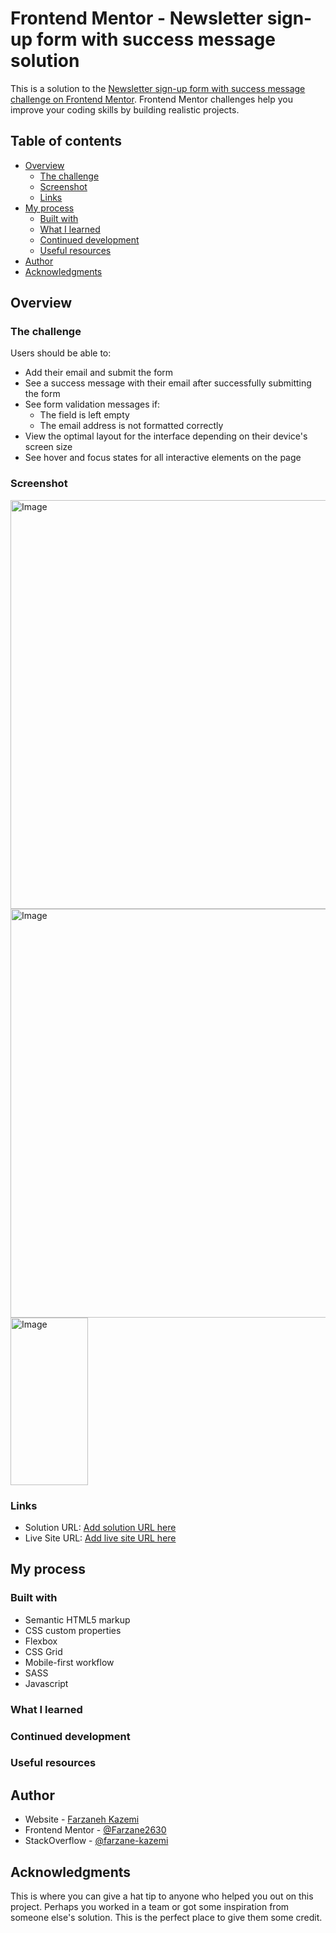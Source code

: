 # Frontend Mentor - Newsletter sign-up form with success message solution

This is a solution to the [Newsletter sign-up form with success message challenge on Frontend Mentor](https://www.frontendmentor.io/challenges/newsletter-signup-form-with-success-message-3FC1AZbNrv). Frontend Mentor challenges help you improve your coding skills by building realistic projects.

## Table of contents

- [Overview](#overview)
  - [The challenge](#the-challenge)
  - [Screenshot](#screenshot)
  - [Links](#links)
- [My process](#my-process)
  - [Built with](#built-with)
  - [What I learned](#what-i-learned)
  - [Continued development](#continued-development)
  - [Useful resources](#useful-resources)
- [Author](#author)
- [Acknowledgments](#acknowledgments)

## Overview

### The challenge

Users should be able to:

- Add their email and submit the form
- See a success message with their email after successfully submitting the form
- See form validation messages if:
  - The field is left empty
  - The email address is not formatted correctly
- View the optimal layout for the interface depending on their device's screen size
- See hover and focus states for all interactive elements on the page

### Screenshot

<img width="952" height="654" alt="Image" src="https://github.com/user-attachments/assets/7ba8431c-2aa5-4e45-9c9a-32301dc028f4" />
<img width="1314" height="654" alt="Image" src="https://github.com/user-attachments/assets/9f644655-d82c-46b5-85fd-d54e97f03e89" />
<img width="124" height="268" alt="Image" src="https://github.com/user-attachments/assets/fcef4ae3-23c0-4296-af9e-27cf6fd51db5" />

### Links

- Solution URL: [Add solution URL here](https://your-solution-url.com)
- Live Site URL: [Add live site URL here](https://frontend-mentor-projects-newsletter.vercel.app/)

## My process

### Built with

- Semantic HTML5 markup
- CSS custom properties
- Flexbox
- CSS Grid
- Mobile-first workflow
- SASS
- Javascript

### What I learned

### Continued development

### Useful resources

## Author

- Website - [Farzaneh Kazemi](https://verdant-bienenstitch-220a6d.netlify.app/)
- Frontend Mentor - [@Farzane2630](https://www.frontendmentor.io/profile/Farzane2630)
- StackOverflow - [@farzane-kazemi](https://stackoverflow.com/users/19888516/farzane-kazemi)

## Acknowledgments

This is where you can give a hat tip to anyone who helped you out on this project. Perhaps you worked in a team or got some inspiration from someone else's solution. This is the perfect place to give them some credit.
